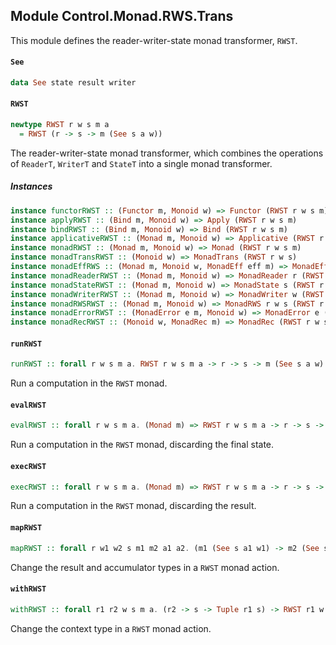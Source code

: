 ## Module Control.Monad.RWS.Trans

This module defines the reader-writer-state monad transformer, `RWST`.

#### `See`

``` purescript
data See state result writer
```

#### `RWST`

``` purescript
newtype RWST r w s m a
  = RWST (r -> s -> m (See s a w))
```

The reader-writer-state monad transformer, which combines the operations
of `ReaderT`, `WriterT` and `StateT` into a single monad transformer.

##### Instances
``` purescript
instance functorRWST :: (Functor m, Monoid w) => Functor (RWST r w s m)
instance applyRWST :: (Bind m, Monoid w) => Apply (RWST r w s m)
instance bindRWST :: (Bind m, Monoid w) => Bind (RWST r w s m)
instance applicativeRWST :: (Monad m, Monoid w) => Applicative (RWST r w s m)
instance monadRWST :: (Monad m, Monoid w) => Monad (RWST r w s m)
instance monadTransRWST :: (Monoid w) => MonadTrans (RWST r w s)
instance monadEffRWS :: (Monad m, Monoid w, MonadEff eff m) => MonadEff eff (RWST r w s m)
instance monadReaderRWST :: (Monad m, Monoid w) => MonadReader r (RWST r w s m)
instance monadStateRWST :: (Monad m, Monoid w) => MonadState s (RWST r w s m)
instance monadWriterRWST :: (Monad m, Monoid w) => MonadWriter w (RWST r w s m)
instance monadRWSRWST :: (Monad m, Monoid w) => MonadRWS r w s (RWST r w s m)
instance monadErrorRWST :: (MonadError e m, Monoid w) => MonadError e (RWST r w s m)
instance monadRecRWST :: (Monoid w, MonadRec m) => MonadRec (RWST r w s m)
```

#### `runRWST`

``` purescript
runRWST :: forall r w s m a. RWST r w s m a -> r -> s -> m (See s a w)
```

Run a computation in the `RWST` monad.

#### `evalRWST`

``` purescript
evalRWST :: forall r w s m a. (Monad m) => RWST r w s m a -> r -> s -> m (Tuple a w)
```

Run a computation in the `RWST` monad, discarding the final state.

#### `execRWST`

``` purescript
execRWST :: forall r w s m a. (Monad m) => RWST r w s m a -> r -> s -> m (Tuple s w)
```

Run a computation in the `RWST` monad, discarding the result.

#### `mapRWST`

``` purescript
mapRWST :: forall r w1 w2 s m1 m2 a1 a2. (m1 (See s a1 w1) -> m2 (See s a2 w2)) -> RWST r w1 s m1 a1 -> RWST r w2 s m2 a2
```

Change the result and accumulator types in a `RWST` monad action.

#### `withRWST`

``` purescript
withRWST :: forall r1 r2 w s m a. (r2 -> s -> Tuple r1 s) -> RWST r1 w s m a -> RWST r2 w s m a
```

Change the context type in a `RWST` monad action.


